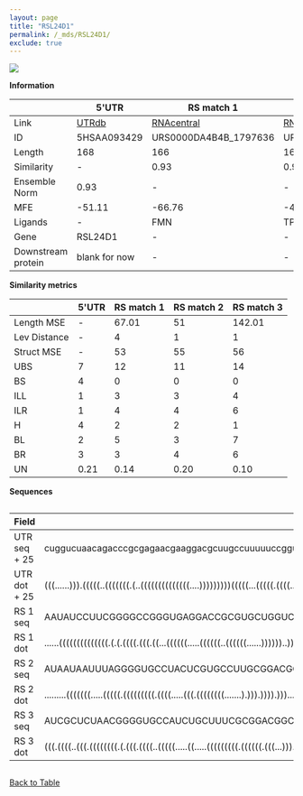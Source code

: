 ```yaml
---
layout: page
title: "RSL24D1"
permalink: /_mds/RSL24D1/
exclude: true
---
```




![](../../alns_9.28.22/aln_5HSAA093429_0.998.png?raw=true)


**Information**

| | 5'UTR       | RS match 1   | RS match 2  | RS match 3 |
| ---- | ----------- | ----------- | ----------- | ----------- |
| Link | <a href="http://utrdb.ba.itb.cnr.it/getutr/5HSAA093429/1" target="_blank" rel="noopener noreferrer">UTRdb</a>   | <a href="https://rnacentral.org/rna/URS0000DA4B4B/1797636" target="_blank" rel="noopener noreferrer">RNAcentral</a>     |<a href="https://rnacentral.org/rna/URS0000AB9EB5/626522" target="_blank" rel="noopener noreferrer">RNAcentral</a>  | <a href="https://rnacentral.org/rna/URS0000AB1793/1337887" target="_blank" rel="noopener noreferrer">RNAcentral</a>   |
| ID | 5HSAA093429     | URS0000DA4B4B_1797636     | URS0000AB9EB5_626522     | URS0000AB1793_1337887     |
| Length | 168     |  166    | 167   |  167    |
| Similarity | - | 0.93 | 0.93 | 0.92 |
| Ensemble Norm | 0.93 | - | - | - |
| MFE | -51.11 | -66.76 | -47.93 | -51.48 |
| Ligands | - | FMN | TPP | TPP |
| Gene | RSL24D1 | - | - | - |
| Downstream protein | blank for now    |    -    | -  | - |


**Similarity metrics**

| | 5'UTR       | RS match 1   | RS match 2  | RS match 3 |
| ---- | ----------- | ----------- | ----------- | ----------- |
| Length MSE | - | 67.01 | 51 | 142.01 |
| Lev Distance | - | 4 | 1 | 1 |
| Struct MSE | - | 53 | 55 | 56 |
| UBS| 7 | 12 | 11 | 14 |
| BS | 4 | 0 | 0 | 0 |
| ILL | 1 | 3 | 3 | 4 |
| ILR | 1 | 4 | 4 | 6 |
| H | 4 | 2 | 2 | 1 |
| BL | 2 | 5 | 3 | 7 |
| BR | 3 | 3 | 4 | 6 |
| UN | 0.21 | 0.14 | 0.20 | 0.10 |

**Sequences**


<div style="overflow-x:auto;">

<table>
<colgroup>
<col width="30%" />
<col width="70%" />
</colgroup>
<thead>
<tr class="header">
<th>Field</th>
<th>Description</th>
</tr>
</thead>
<tbody>
<tr>
<td markdown="span">UTR seq + 25 </td>
<td markdown="span"> cuggucuaacagacccgcgagaacgaaggacgcuugccuuuuuccggucggggaagggggaagaagguaacuuccggugacgggguugcaucacuuccucucaagcuuggcguuuguuuggugggguuacacgcggguucaacATGCGTATCGAAAAGTGTTATTTCT </td>
</tr>
<tr>
<td markdown="span">UTR dot + 25  </td>
<td markdown="span"> (((......))).(((((..(((((((.(..((((((((((((((....)))))))))(((((...(((((.((((....)))))))))....)))))...)))))....).))))))).))))).....((((((......).)))))...................
</td>
</tr>


<tr>
<td markdown="span">RS 1 seq </td>
<td markdown="span"> AAUAUCCUUCGGGGCCGGGUGAGGACCGCGUGCUGGUCCAAUUCCCGAUCGGCGGUAAGCCGGCAGUAAAGCCGGCAAGCCCGCGAGCCAAAGCGGAAUUUCCGCAGCGGCAUGAUCCGGUGUGAUUCCGGAGCCGACCGUAUAGUCGGGAUGAAAGAAGGAAAAG
</td>
</tr>


<tr>
<td markdown="span">RS 1 dot </td>
<td markdown="span"> ......((((((((((((((.(.(.((((.(((.((...((((((.....((((((..((((((......))))))..))).....))).....)))))).)))))))))).).))))))).....)))))))(((((......))))).................
</td>
</tr>


<tr>
<td markdown="span">RS 2 seq </td>
<td markdown="span"> AUAAUAAUUUAGGGGUGCCUACUCGUGCCUUGCGGACGCUUUGCGCCGUGAGCUAUUCGGUUGAAGCAGUGAGCUGACGAACACGAGCUCCGCGGGGAGCGGCUGAGAACAAACCCUUAUAACCUGAUCCGGGUAAUGCCGGCGAAGAGAAAAUUACUGUUAUAUGC
</td>
</tr>


<tr>
<td markdown="span">RS 2 dot </td>
<td markdown="span"> .........(((((((.....(((((.(((((((((.((((.....(((.((((((((.......).))).)))).))).....))))))))))))).))....))).....)))))))....((...((((......))))...))....................
</td>
</tr>


<tr>
<td markdown="span">RS 3 seq </td>
<td markdown="span"> AUCGCUCUAACGGGGUGCCAUCUGCUUUCGCGGACGGCUGAGAGGUCCAAAGAGCAUUUCCAGCAAAAGUGUAAAACGGUUUUGCGCCCGGAAAUGCUGAAUAAAACGGCCAACCCGCUGAACCUGAUCCGGUUUGCACCGGCGGAGGGAUUAGAUGCUCCAUAAAC
</td>
</tr>


<tr>
<td markdown="span">RS 3 dot </td>
<td markdown="span"> (((.((((..(((.((((((((.(.(((.((((..(((((.....((.....(((((((((.((((((.(((...))).))))))....)))))))))))......)))))...)))).))).).)))..)))..)).)))..)))).)))................
</td>
</tr>

</tbody>
</table>


</div>


[Back to Table](../../display)
